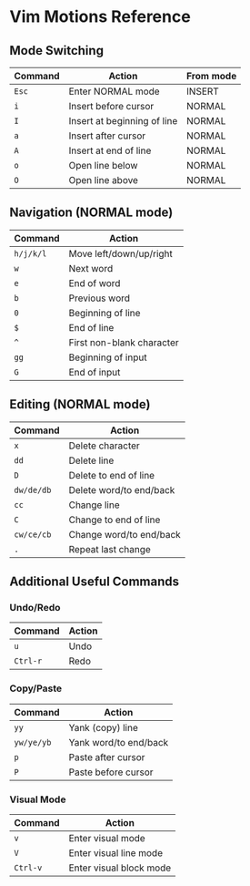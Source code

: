 # Vim Motions Reference

## Mode Switching

| Command | Action | From mode |
|---------|--------|-----------|
| `Esc` | Enter NORMAL mode | INSERT |
| `i` | Insert before cursor | NORMAL |
| `I` | Insert at beginning of line | NORMAL |
| `a` | Insert after cursor | NORMAL |
| `A` | Insert at end of line | NORMAL |
| `o` | Open line below | NORMAL |
| `O` | Open line above | NORMAL |

## Navigation (NORMAL mode)

| Command | Action |
|---------|--------|
| `h/j/k/l` | Move left/down/up/right |
| `w` | Next word |
| `e` | End of word |
| `b` | Previous word |
| `0` | Beginning of line |
| `$` | End of line |
| `^` | First non-blank character |
| `gg` | Beginning of input |
| `G` | End of input |

## Editing (NORMAL mode)

| Command | Action |
|---------|--------|
| `x` | Delete character |
| `dd` | Delete line |
| `D` | Delete to end of line |
| `dw/de/db` | Delete word/to end/back |
| `cc` | Change line |
| `C` | Change to end of line |
| `cw/ce/cb` | Change word/to end/back |
| `.` | Repeat last change |

## Additional Useful Commands

### Undo/Redo
| Command | Action |
|---------|--------|
| `u` | Undo |
| `Ctrl-r` | Redo |

### Copy/Paste
| Command | Action |
|---------|--------|
| `yy` | Yank (copy) line |
| `yw/ye/yb` | Yank word/to end/back |
| `p` | Paste after cursor |
| `P` | Paste before cursor |

### Visual Mode
| Command | Action |
|---------|--------|
| `v` | Enter visual mode |
| `V` | Enter visual line mode |
| `Ctrl-v` | Enter visual block mode |